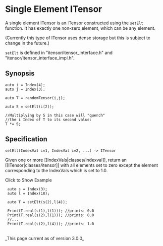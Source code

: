 # Single Element ITensor

A single element ITensor is an ITensor constructed using the `setElt` function.
It has exactly one non-zero element, which can be any element.

(Currently this type of ITensor uses dense storage but this is subject to change in the future.)

`setElt` is defined in "itensor/itensor_interface.h" and "itensor/itensor_interface_impl.h".

## Synopsis

    auto i = Index(4);
    auto j = Index(3);

    auto T = randomTensor(i,j);

    auto S = setElt(i(2));

    //Multiplying by S in this case will "quench"
    //the i Index of T to its second value:
    T *= S;

## Specification

`setElt(IndexVal iv1, IndexVal iv2, ...) -> ITensor`

Given one or more [[IndexVals|classes/indexval]], return an [[ITensor|classes/itensor]] with all elements set to zero
except the element corresponding to the IndexVals which is set to 1.0.

<div class="example_clicker">Click to Show Example</div>

     auto s = Index(3);
     auto l = Index(10);

     auto T = setElt(s(2),l(4));

     Print(T.real(s(1),l(1))); //prints: 0.0
     Print(T.real(s(2),l(1))); //prints: 0.0
     //...
     Print(T.real(s(2),l(4))); //prints: 1.0

<br/>
_This page current as of version 3.0.0_
